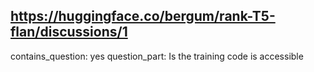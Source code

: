 ## https://huggingface.co/bergum/rank-T5-flan/discussions/1

contains_question: yes
question_part: Is the training code is accessible 